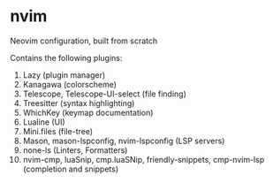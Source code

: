 # nvim
Neovim configuration, built from scratch

Contains the following plugins:
1. Lazy (plugin manager)
2. Kanagawa (colorscheme)
3. Telescope, Telescope-UI-select (file finding)
4. Treesitter (syntax highlighting)
5. WhichKey (keymap documentation)
6. Lualine (UI)
7. Mini.files (file-tree)
8. Mason, mason-lspconfig, nvim-lspconfig (LSP servers)
9. none-ls (Linters, Formatters)
10. nvim-cmp, luaSnip, cmp.luaSNip, friendly-snippets, cmp-nvim-lsp (completion and snippets)

